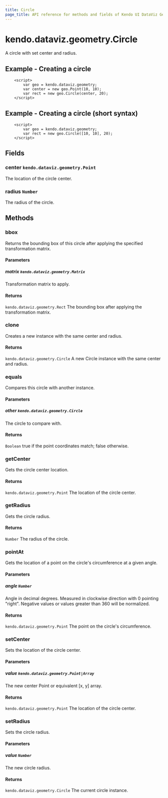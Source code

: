 ```yaml
---
title: Circle
page_title: API reference for methods and fields of Kendo UI DataViz Geometry Circle
---
```


# kendo.dataviz.geometry.Circle

A circle with set center and radius.

## Example - Creating a circle
        <script>
            var geo = kendo.dataviz.geometry;
            var center = new geo.Point(10, 10);
            var rect = new geo.Circle(center, 20);
        </script>

## Example - Creating a circle (short syntax)
        <script>
            var geo = kendo.dataviz.geometry;
            var rect = new geo.Circle([10, 10], 20);
        </script>

## Fields

### center `kendo.dataviz.geometry.Point`

The location of the circle center.


### radius `Number`

The radius of the circle.


## Methods

### bbox

Returns the bounding box of this circle after applying the
specified transformation matrix.

#### Parameters

##### matrix `kendo.dataviz.geometry.Matrix`

Transformation matrix to apply.

#### Returns

`kendo.dataviz.geometry.Rect` The bounding box after applying the transformation matrix.


### clone

Creates a new instance with the same center and radius.

#### Returns

`kendo.dataviz.geometry.Circle` A new Circle instance with the same center and radius.


### equals

Compares this circle with another instance.

#### Parameters

##### other `kendo.dataviz.geometry.Circle`

The circle to compare with.

#### Returns

`Boolean` true if the point coordinates match; false otherwise.


### getCenter

Gets the circle center location.

#### Returns

`kendo.dataviz.geometry.Point` The location of the circle center.


### getRadius

Gets the circle radius.

#### Returns

`Number` The radius of the circle.


### pointAt

Gets the location of a point on the circle's circumference at a given angle.

#### Parameters

##### angle `Number`

Angle in decimal degrees. Measured in clockwise direction with 0 pointing "right".
Negative values or values greater than 360 will be normalized.

#### Returns

`kendo.dataviz.geometry.Point` The point on the circle's circumference.


### setCenter

Sets the location of the circle center.

#### Parameters

##### value `kendo.dataviz.geometry.Point|Array`

The new center Point or equivalent [x, y] array.

#### Returns

`kendo.dataviz.geometry.Point` The location of the circle center.


### setRadius

Sets the circle radius.

#### Parameters

##### value `Number`

The new circle radius.

#### Returns

`kendo.dataviz.geometry.Circle` The current circle instance.

